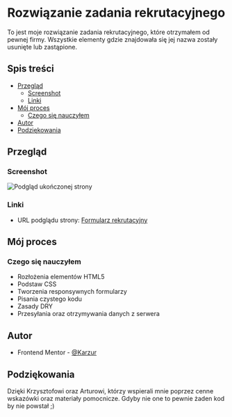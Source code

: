 # Rozwiązanie zadania rekrutacyjnego

To jest moje rozwiązanie zadania rekrutacyjnego, które otrzymałem od pewnej firmy. Wszystkie elementy gdzie znajdowała się jej nazwa zostały usunięte lub zastąpione.

## Spis treści

- [Przegląd](#przegląd)
  - [Screenshot](#screenshot)
  - [Linki](#linki)
- [Mój proces](#mój-proces)
  - [Czego się nauczyłem](#czego-się-nauczyłem)
- [Autor](#autor)
- [Podziękowania](#podziękowania)

## Przegląd

### Screenshot

![Podgląd ukończonej strony](./screenshots/finished-project.JPG)

### Linki

- URL podglądu strony: [Formularz rekrutacyjny](https://rekrutacja.vercel.app)

## Mój proces

### Czego się nauczyłem

- Rozłożenia elementów HTML5
- Podstaw CSS
- Tworzenia responsywnych formularzy
- Pisania czystego kodu
- Zasady DRY
- Przesyłania oraz otrzymywania danych z serwera

## Autor

- Frontend Mentor - [@Karzur](https://www.frontendmentor.io/profile/Karzur)

## Podziękowania

Dzięki Krzysztofowi oraz Arturowi, którzy wspierali mnie poprzez cenne wskazówki oraz materiały pomocnicze. Gdyby nie one to pewnie żaden kod by nie powstał ;)